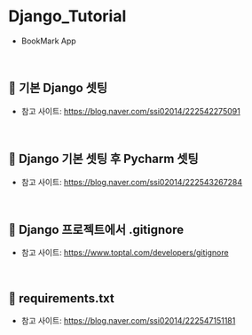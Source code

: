 # Django_Tutorial
- BookMark App

<br />

## 📔 기본 Django 셋팅
- 참고 사이트: https://blog.naver.com/ssi02014/222542275091

<br />

## 📔 Django 기본 셋팅 후 Pycharm 셋팅
- 참고 사이트: https://blog.naver.com/ssi02014/222543267284

<br />

## 📔 Django 프로젝트에서 .gitignore
- 참고 사이트: https://www.toptal.com/developers/gitignore

<br />

## 📔 requirements.txt
- 참고 사이트: https://blog.naver.com/ssi02014/222547151181